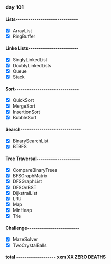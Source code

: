 ### day 101
#### Lists------------------------------
- [x] ArrayList             
- [x] RingBuffer           
#### Linke Lists------------------------
- [x] SinglyLinkedList      
- [x] DoublyLinkedLists     
- [x] Queue                 
- [x] Stack                 
#### Sort-------------------------------
- [x] QuickSort             
- [x] MergeSort             
- [x] InsertionSort         
- [x] BubbleSort            
#### Search-----------------------------
- [x] BinarySearchList      
- [x] BTBFS                 
#### Tree Traversal---------------------
- [x] CompareBinaryTrees    
- [x] BFSGraphMatrix        
- [x] DFSGraphList          
- [x] DFSOnBST              
- [x] DijkstralList         
- [x] LRU                   
- [x] Map                   
- [x] MinHeap               
- [x] Trie                  
#### Challenge-------------------------
- [x] MazeSolver            
- [x] TwoCrystalBalls       
#### total  -------------------  xxm   XX ZERO DEATHS

